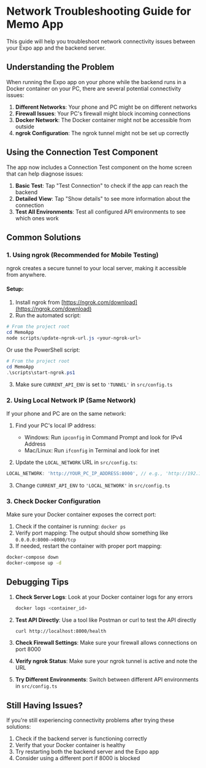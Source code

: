 # Network Troubleshooting Guide for Memo App

This guide will help you troubleshoot network connectivity issues between your Expo app and the backend server.

## Understanding the Problem

When running the Expo app on your phone while the backend runs in a Docker container on your PC, there are several potential connectivity issues:

1. **Different Networks**: Your phone and PC might be on different networks
2. **Firewall Issues**: Your PC's firewall might block incoming connections
3. **Docker Network**: The Docker container might not be accessible from outside
4. **ngrok Configuration**: The ngrok tunnel might not be set up correctly

## Using the Connection Test Component

The app now includes a Connection Test component on the home screen that can help diagnose issues:

1. **Basic Test**: Tap "Test Connection" to check if the app can reach the backend
2. **Detailed View**: Tap "Show details" to see more information about the connection
3. **Test All Environments**: Test all configured API environments to see which ones work

## Common Solutions

### 1. Using ngrok (Recommended for Mobile Testing)

ngrok creates a secure tunnel to your local server, making it accessible from anywhere.

#### Setup:

1. Install ngrok from [https://ngrok.com/download](https://ngrok.com/download)
2. Run the automated script:

```powershell
# From the project root
cd MemoApp
node scripts/update-ngrok-url.js <your-ngrok-url>
```

Or use the PowerShell script:

```powershell
# From the project root
cd MemoApp
.\scripts\start-ngrok.ps1
```

3. Make sure `CURRENT_API_ENV` is set to `'TUNNEL'` in `src/config.ts`

### 2. Using Local Network IP (Same Network)

If your phone and PC are on the same network:

1. Find your PC's local IP address:
   - Windows: Run `ipconfig` in Command Prompt and look for IPv4 Address
   - Mac/Linux: Run `ifconfig` in Terminal and look for inet

2. Update the `LOCAL_NETWORK` URL in `src/config.ts`:

```typescript
LOCAL_NETWORK: 'http://YOUR_PC_IP_ADDRESS:8000', // e.g., 'http://192.168.1.100:8000'
```

3. Change `CURRENT_API_ENV` to `'LOCAL_NETWORK'` in `src/config.ts`

### 3. Check Docker Configuration

Make sure your Docker container exposes the correct port:

1. Check if the container is running: `docker ps`
2. Verify port mapping: The output should show something like `0.0.0.0:8000->8000/tcp`
3. If needed, restart the container with proper port mapping:

```bash
docker-compose down
docker-compose up -d
```

## Debugging Tips

1. **Check Server Logs**: Look at your Docker container logs for any errors
   ```bash
   docker logs <container_id>
   ```

2. **Test API Directly**: Use a tool like Postman or curl to test the API directly
   ```bash
   curl http://localhost:8000/health
   ```

3. **Check Firewall Settings**: Make sure your firewall allows connections on port 8000

4. **Verify ngrok Status**: Make sure your ngrok tunnel is active and note the URL

5. **Try Different Environments**: Switch between different API environments in `src/config.ts`

## Still Having Issues?

If you're still experiencing connectivity problems after trying these solutions:

1. Check if the backend server is functioning correctly
2. Verify that your Docker container is healthy
3. Try restarting both the backend server and the Expo app
4. Consider using a different port if 8000 is blocked 